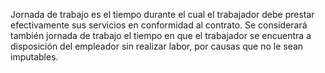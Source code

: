 Jornada de trabajo es el tiempo durante el cual el trabajador debe prestar efectivamente sus servicios en conformidad al contrato.
Se considerará también jornada de trabajo el tiempo en que el trabajador se encuentra a disposición del empleador sin realizar labor, por causas que no le sean imputables.